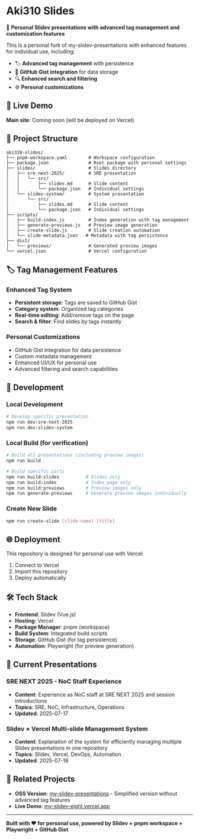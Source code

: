 # Aki310 Slides

🎯 **Personal Slidev presentations with advanced tag management and customization features**

This is a personal fork of my-slidev-presentations with enhanced features for individual use, including:

- 🏷️ **Advanced tag management** with persistence
- 💾 **GitHub Gist integration** for data storage
- 🔍 **Enhanced search and filtering**
- ⚙️ **Personal customizations**

## 🚀 Live Demo

**Main site**: Coming soon (will be deployed on Vercel)

## 📁 Project Structure

```
aki310-slides/
├── pnpm-workspace.yaml        # Workspace configuration
├── package.json               # Root package with personal settings
├── slides/                    # Slides directory
│   ├── sre-next-2025/         # SRE presentation
│   │   └── src/
│   │       ├── slides.md      # Slide content
│   │       └── package.json   # Individual settings
│   └── slidev-system/         # System presentation
│       └── src/
│           ├── slides.md      # Slide content
│           └── package.json   # Individual settings
├── scripts/
│   ├── build-index.js         # Index generation with tag management
│   ├── generate-previews.js   # Preview image generation
│   ├── create-slide.js        # Slide creation automation
│   └── slide-metadata.json   # Metadata with tag persistence
├── dist/
│   └── previews/              # Generated preview images
└── vercel.json                # Vercel configuration
```

## 🏷️ Tag Management Features

### Enhanced Tag System
- **Persistent storage**: Tags are saved to GitHub Gist
- **Category system**: Organized tag categories
- **Real-time editing**: Add/remove tags on the page
- **Search & filter**: Find slides by tags instantly

### Personal Customizations
- GitHub Gist integration for data persistence
- Custom metadata management
- Enhanced UI/UX for personal use
- Advanced filtering and search capabilities

## 🔧 Development

### Local Development

```bash
# Develop specific presentation
npm run dev:sre-next-2025
npm run dev:slidev-system
```

### Local Build (for verification)

```bash
# Build all presentations (including preview images)
npm run build

# Build specific parts
npm run build:slides          # Slides only
npm run build:index           # Index page only
npm run build:previews        # Preview images only
npm run generate-previews     # Generate preview images individually
```

### Create New Slide

```bash
npm run create-slide [slide-name] [title]
```

## 🌐 Deployment

This repository is designed for personal use with Vercel:

1. Connect to Vercel
2. Import this repository
3. Deploy automatically

## 🛠️ Tech Stack

- **Frontend**: Slidev (Vue.js)
- **Hosting**: Vercel
- **Package Manager**: pnpm (workspace)
- **Build System**: Integrated build scripts
- **Storage**: GitHub Gist (for tag persistence)
- **Automation**: Playwright (for preview generation)

## 📝 Current Presentations

### SRE NEXT 2025 - NoC Staff Experience

- **Content**: Experience as NoC staff at SRE NEXT 2025 and session introductions
- **Topics**: SRE, NoC, Infrastructure, Operations
- **Updated**: 2025-07-17

### Slidev × Vercel Multi-slide Management System

- **Content**: Explanation of the system for efficiently managing multiple Slidev presentations in one repository
- **Topics**: Slidev, Vercel, DevOps, Automation
- **Updated**: 2025-07-18

## 🔗 Related Projects

- **OSS Version**: [my-slidev-presentations](https://github.com/wwlapaki310/my-slidev-presentations) - Simplified version without advanced tag features
- **Live Demo**: [my-slidev-eight.vercel.app](https://my-slidev-eight.vercel.app/)

---

**Built with ❤️ for personal use, powered by Slidev + pnpm workspace + Playwright + GitHub Gist**
